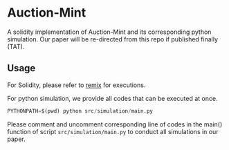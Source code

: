 # Auction-Mint
A solidity implementation of Auction-Mint and its corresponding python simulation.
Our paper will be re-directed from this repo if published finally (TAT).

## Usage
For Solidity, please refer to [remix](https://remix.ethereum.org/) for executions.

For python simulation, we provide all codes that can be executed at once.
```python
PYTHONPATH=$(pwd) python src/simulation/main.py
```
Please comment and uncomment corresponding line of codes in 
the main() function of script `src/simulation/main.py` to conduct all simulations in our paper.
